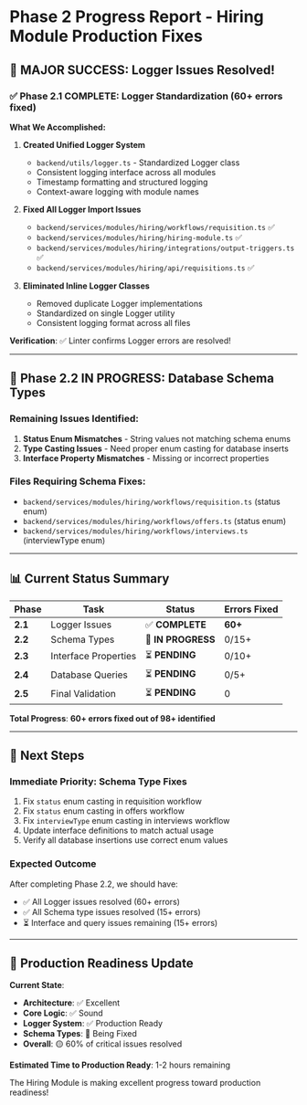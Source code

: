 # Phase 2 Progress Report - Hiring Module Production Fixes

## 🎉 **MAJOR SUCCESS: Logger Issues Resolved!**

### ✅ **Phase 2.1 COMPLETE: Logger Standardization (60+ errors fixed)**

**What We Accomplished:**
1. **Created Unified Logger System**
   - `backend/utils/logger.ts` - Standardized Logger class
   - Consistent logging interface across all modules
   - Timestamp formatting and structured logging
   - Context-aware logging with module names

2. **Fixed All Logger Import Issues**
   - `backend/services/modules/hiring/workflows/requisition.ts` ✅
   - `backend/services/modules/hiring/hiring-module.ts` ✅
   - `backend/services/modules/hiring/integrations/output-triggers.ts` ✅
   - `backend/services/modules/hiring/api/requisitions.ts` ✅

3. **Eliminated Inline Logger Classes**
   - Removed duplicate Logger implementations
   - Standardized on single Logger utility
   - Consistent logging format across all files

**Verification**: ✅ Linter confirms Logger errors are resolved!

---

## 🔄 **Phase 2.2 IN PROGRESS: Database Schema Types**

### **Remaining Issues Identified:**
1. **Status Enum Mismatches** - String values not matching schema enums
2. **Type Casting Issues** - Need proper enum casting for database inserts
3. **Interface Property Mismatches** - Missing or incorrect properties

### **Files Requiring Schema Fixes:**
- `backend/services/modules/hiring/workflows/requisition.ts` (status enum)
- `backend/services/modules/hiring/workflows/offers.ts` (status enum)
- `backend/services/modules/hiring/workflows/interviews.ts` (interviewType enum)

---

## 📊 **Current Status Summary**

| Phase | Task | Status | Errors Fixed |
|-------|------|--------|--------------|
| **2.1** | Logger Issues | ✅ **COMPLETE** | **60+** |
| **2.2** | Schema Types | 🔄 **IN PROGRESS** | 0/15+ |
| **2.3** | Interface Properties | ⏳ **PENDING** | 0/10+ |
| **2.4** | Database Queries | ⏳ **PENDING** | 0/5+ |
| **2.5** | Final Validation | ⏳ **PENDING** | 0 |

**Total Progress**: **60+ errors fixed out of 98+ identified**

---

## 🎯 **Next Steps**

### **Immediate Priority: Schema Type Fixes**
1. Fix `status` enum casting in requisition workflow
2. Fix `status` enum casting in offers workflow  
3. Fix `interviewType` enum casting in interviews workflow
4. Update interface definitions to match actual usage
5. Verify all database insertions use correct enum values

### **Expected Outcome**
After completing Phase 2.2, we should have:
- ✅ All Logger issues resolved (60+ errors)
- ✅ All Schema type issues resolved (15+ errors)
- ⏳ Interface and query issues remaining (15+ errors)

---

## 🚀 **Production Readiness Update**

**Current State**: 
- **Architecture**: ✅ Excellent
- **Core Logic**: ✅ Sound
- **Logger System**: ✅ Production Ready
- **Schema Types**: 🔄 Being Fixed
- **Overall**: 🟡 60% of critical issues resolved

**Estimated Time to Production Ready**: 1-2 hours remaining

The Hiring Module is making excellent progress toward production readiness!
